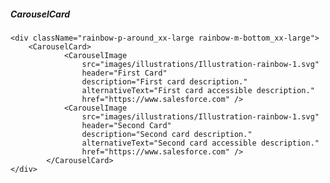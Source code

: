##### CarouselCard

    <div className="rainbow-p-around_xx-large rainbow-m-bottom_xx-large">
        <CarouselCard>
                <CarouselImage
                    src="images/illustrations/Illustration-rainbow-1.svg"
                    header="First Card"
                    description="First card description."
                    alternativeText="First card accessible description."
                    href="https://www.salesforce.com" />
                <CarouselImage
                    src="images/illustrations/Illustration-rainbow-1.svg"
                    header="Second Card"
                    description="Second card description."
                    alternativeText="Second card accessible description."
                    href="https://www.salesforce.com" />
            </CarouselCard>
    </div>
